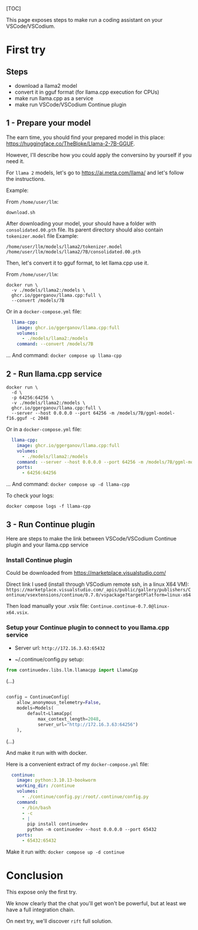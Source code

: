 [TOC]

This page exposes steps to make run a coding assistant on your VSCode/VSCodium.

# First try

## Steps
* download a llama2 model
* convert it in gguf format (for llama.cpp execution for CPUs)
* make run llama.cpp as a service
* make run VSCode/VSCodium Continue plugin

## 1 - Prepare your model

The earn time, you should find your prepared model in this place: https://huggingface.co/TheBloke/Llama-2-7B-GGUF.

However, I'll describe how you could apply the conversino by yourself if you need it.

For `llama 2` models, let's go to https://ai.meta.com/llama/ and let's follow the instructions.

Example:

From `/home/user/llm`:

```shell
download.sh
```

After downloading your model, your should have a folder with `consolidated.00.pth` file.
Its parent directory should also contain `tokenizer.model` file
Example:

```
/home/user/llm/models/llama2/tokenizer.model
/home/user/llm/models/llama2/7B/consolidated.00.pth
```

Then, let's convert it to gguf format, to let llama.cpp use it.

From `/home/user/llm`:

```shell
docker run \
  -v ./models/llama2:/models \
  ghcr.io/ggerganov/llama.cpp:full \
  --convert /models/7B
```

Or in a `docker-compose.yml` file:
```yaml
  llama-cpp:
    image: ghcr.io/ggerganov/llama.cpp:full
    volumes:
      - ./models/llama2:/models
    command: --convert /models/7B
```
... And command: `docker compose up llama-cpp`

## 2 - Run llama.cpp service

```shell
docker run \
  -d \
  -p 64256:64256 \
  -v ./models/llama2:/models \
  ghcr.io/ggerganov/llama.cpp:full \
  --server --host 0.0.0.0 --port 64256 -m /models/7B/ggml-model-f16.gguf -c 2048
```

Or in a `docker-compose.yml` file:
```yaml
  llama-cpp:
    image: ghcr.io/ggerganov/llama.cpp:full
    volumes:
      - ./models/llama2:/models
    command: --server --host 0.0.0.0 --port 64256 -m /models/7B/ggml-model-f16.gguf -c 2048
    ports:
      - 64256:64256
```
... And command: `docker compose up -d llama-cpp`

To check your logs:
```shell
docker compose logs -f llama-cpp
```


## 3 - Run Continue plugin

Here are steps to make the link between VSCode/VSCodium Continue plugin and your llama.cpp service

### Install Continue plugin

Could be downloaded from https://marketplace.visualstudio.com/

Direct link I used (install through VSCodium remote ssh, in a linux X64 VM):
`https://marketplace.visualstudio.com/_apis/public/gallery/publishers/Continue/vsextensions/continue/0.7.0/vspackage?targetPlatform=linux-x64`

Then load manually your .vsix file: `Continue.continue-0.7.0@linux-x64.vsix`.

### Setup your Continue plugin to connect to you llama.cpp service

* Server url: `http://172.16.3.63:65432`

* ~/.continue/config.py setup:
```python
from continuedev.libs.llm.llamacpp import LlamaCpp
```
(...)
```python

config = ContinueConfig(
    allow_anonymous_telemetry=False,
    models=Models(
        default=LlamaCpp(
            max_context_length=2048,
            server_url="http://172.16.3.63:64256")
    ),
```
(...)

And make it run with with docker.

Here is a convenient extract of my `docker-compose.yml` file:

```yaml
  continue:
    image: python:3.10.13-bookworm
    working_dir: /continue
    volumes:
      - ./continue/config.py:/root/.continue/config.py
    command:
      - /bin/bash
      - -c
      - |
        pip install continuedev
        python -m continuedev --host 0.0.0.0 --port 65432
    ports:
      - 65432:65432
```

Make it run with: `docker compose up -d continue`

# Conclusion

This expose only the first try.

We know clearly that the chat you'll get won't be powerful, but at least we have a full integration chain.

On next try, we'll discover `rift` full solution. 
